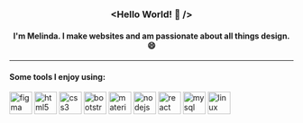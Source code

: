 ### <p align="center"> <Hello World! 👋 /> </p>
#### <p align="center"> I'm Melinda. I make websites and am passionate about all things design. 😄 </p>
---
#### Some tools I enjoy using:
<p align="left">
            <img src="https://cdn.jsdelivr.net/gh/devicons/devicon/icons/figma/figma-original.svg" alt="figma" width="40" height="40" />
            <img src="https://cdn.jsdelivr.net/gh/devicons/devicon/icons/html5/html5-original.svg" alt="html5" width="40" height="40"/>
            <img src="https://cdn.jsdelivr.net/gh/devicons/devicon/icons/css3/css3-original.svg" alt="css3" width="40" height="40" />
            <img src="https://cdn.jsdelivr.net/gh/devicons/devicon/icons/bootstrap/bootstrap-original.svg" alt="bootstrap" width="40" height="40"/>
            <img src="https://cdn.jsdelivr.net/gh/devicons/devicon/icons/materialui/materialui-original.svg" alt="materialui" width="40" height="40" />
            <img src="https://cdn.jsdelivr.net/gh/devicons/devicon/icons/nodejs/nodejs-original.svg" alt="nodejs" width="40" height="40" />
            <img src="https://cdn.jsdelivr.net/gh/devicons/devicon/icons/react/react-original.svg" alt="react" width="40" height="40" />
            <img src="https://cdn.jsdelivr.net/gh/devicons/devicon/icons/mysql/mysql-original.svg" alt="mysql" width="40" height="40" />
            <img src="https://cdn.jsdelivr.net/gh/devicons/devicon/icons/linux/linux-original.svg" alt="linux" width="40" height="40"  />
          
          
          
          
          
</p>
<!--
**melindamary/melindamary** is a ✨ _special_ ✨ repository because its `README.md` (this file) appears on your GitHub profile.

Here are some ideas to get you started:

- 🔭 I’m currently working on ...
- 🌱 I’m currently learning ...
- 👯 I’m looking to collaborate on ...
- 🤔 I’m looking for help with ...
- 💬 Ask me about ...
- 📫 How to reach me: ...
- 😄 Pronouns: ...
- ⚡ Fun fact: ...
-->
